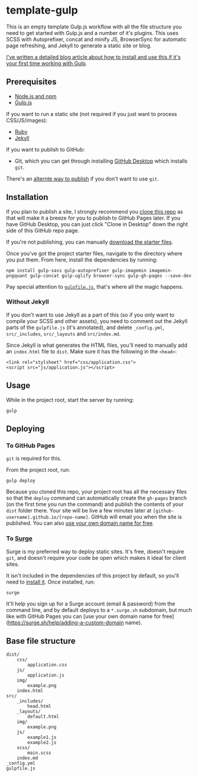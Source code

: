 # template-gulp
This is an empty template Gulp.js workflow with all the file structure you need to get started with Gulp.js and a number of it's plugins. This uses SCSS with Autoprefixer, concat and minify JS, BrowserSync for automatic page refreshing, and Jekyll to generate a static site or blog.

[I've written a detailed blog article about how to install and use this if it's your first time working with Gulp](http://blog.edada.ms/post/131510136177/getting-started-gulp-js).
    
## Prerequisites

- [Node.js and npm](http://nodejs.org)
- [Gulp.js](http://gulpjs.com)

If you want to run a static site (not required if you just want to process CSS/JS/images):

- [Ruby](https://www.ruby-lang.org/en/documentation/installation/)
- [Jekyll](http://jekyllrb.com)

If you want to publish to GitHub:

- Git, which you can get through installing [GitHub Desktop](https://desktop.github.com/) which installs `git`. 

There's an [alternte way to publish](https://github.com/edadams/template-gulp#to-surge) if you don't want to use `git`.



## Installation

If you plan to publish a site, I strongly recommend you [clone this repo](https://help.github.com/articles/cloning-a-repository/) as that will make it a breeze for you to publish to GitHub Pages later. If you have GitHub Desktop, you can just click "Clone in Desktop" down the right side of this GitHub repo page.

If you're not publishing, you can manually [download the starter files](https://github.com/edadams/template-gulp/releases).

Once you've got the project starter files, navigate to the directory where you put them. From here, install the dependencies by running: 

    npm install gulp-sass gulp-autoprefixer gulp-imagemin imagemin-pngquant gulp-concat gulp-uglify browser-sync gulp-gh-pages --save-dev 

Pay special attention to [`gulpfile.js`](https://github.com/edadams/template-gulp/blob/master/gulpfile.js), that's where all the magic happens.

### Without Jekyll

If you don't want to use Jekyll as a part of this (so if you only want to compile your SCSS and other assets), you need to comment out the Jekyll parts of the `gulpfile.js` (it's annotated), and delete `_config.yml`, `src/_includes`, `src/_layouts` and `src/index.md`. 

Since Jekyll is what generates the HTML files, you'll need to manually add an `index.html` file to `dist`. Make sure it has the following in the `<head>`:

    <link rel="stylsheet" href="css/application.css">
    <script src="js/application.js"></script>

    

## Usage

While in the project root, start the server by running:

    gulp



## Deploying 
    
### To GitHub Pages

`git` is required for this.

From the project root, run:

    gulp deploy

Because you cloned this repo, your project root has all the necessary files so that the `deploy` command can automatically create the `gh-pages` branch (on the first time you run the command) and publish the contents of your `dist` folder there. Your site will be live a few minutes later at `[github-username].github.io/[repo-name]`. GitHub will email you when the site is published. You can also [use your own domain name for free](https://help.github.com/articles/setting-up-a-custom-domain-with-github-pages/).


### To [Surge](https://surge.sh/)

Surge is my preferred way to deploy static sites. It's free, doesn't require `git`, and doesn't require your code be open which makes it ideal for client sites.

It isn't included in the dependencies of this project by default, so you'll need to [install it](https://surge.sh/help/getting-started-with-surge). Once installed, run:

    surge

It'll help you sign up for a Surge account (email & password) from the command line, and by default deploys to a `*.surge.sh` subdomain, but much like with GitHub Pages you can [use your own domain name for free](https://surge.sh/help/adding-a-custom-domain name).


## Base file structure

    dist/
        css/
            application.css
        js/
            application.js
        img/
            example.png
        index.html
    src/
        _includes/
            head.html
        _layouts/
            default.html
        img/
            example.png
        js/
            example1.js
            example2.js
        scss/
            main.scss
        index.md
    _config.yml
    gulpfile.js
